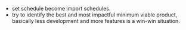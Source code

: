 - set schedule become import schedules.
- try to identify the best and most impactful minimum viable product, basically less development and more features is a win-win situation.